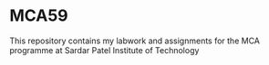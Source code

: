 # MCA59
This repository contains my labwork and assignments for the MCA programme at Sardar Patel Institute of Technology
